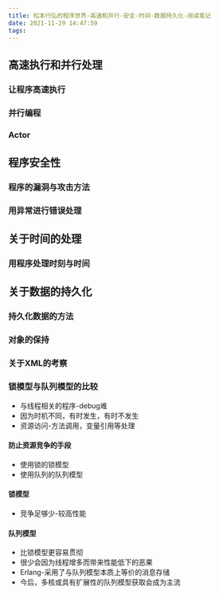 ```yaml
---
title: 松本行弘的程序世界-高速和并行-安全-时间-数据持久化-阅读笔记
date: 2021-11-29 14:47:59
tags:
---
```

## 高速执行和并行处理
### 让程序高速执行
### 并行编程
### Actor


## 程序安全性
### 程序的漏洞与攻击方法
### 用异常进行错误处理


## 关于时间的处理
### 用程序处理时刻与时间

## 关于数据的持久化
### 持久化数据的方法
### 对象的保持
### 关于XML的考察

### 锁模型与队列模型的比较
- 与线程相关的程序-debug难
- 因为时机不同，有时发生，有时不发生
- 资源访问-方法调用，变量引用等处理
#### 防止资源竞争的手段
- 使用锁的锁模型
- 使用队列的队列模型

#### 锁模型
- 竞争足够少-较高性能

#### 队列模型
- 比锁模型更容易贯彻
- 很少会因为线程增多而带来性能低下的恶果
- Erlang-采用了与队列模型本质上等价的消息存储
- 今后，多核或具有扩展性的队列模型获取会成为主流
